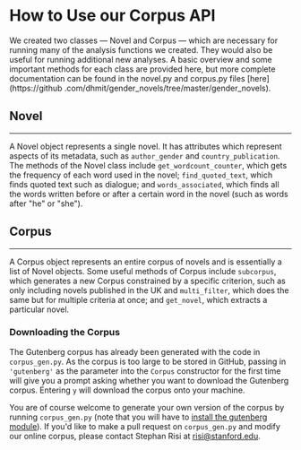 # How to Use our Corpus API

We created two classes — Novel and Corpus — which are necessary for running many of the analysis 
functions we created. They would also be useful for running additional new analyses. A basic 
overview and some important methods for each class are provided here, but more complete 
documentation can be found in the novel.py and corpus.py files [here](https://github
.com/dhmit/gender_novels/tree/master/gender_novels).

## Novel
*****

A Novel object represents a single novel. It has attributes which represent aspects of its 
metadata, such as `author_gender` and `country_publication`. The methods of the Novel class 
include `get_wordcount_counter`, which gets the frequency of each word used in the novel; 
`find_quoted_text`, which finds quoted 
text such as dialogue; and `words_associated`, which finds all the words written before or after 
a certain word in the novel (such as words after "he" or "she").


## Corpus
*****

A Corpus object represents an entire corpus of novels and is essentially a list of Novel objects.
Some useful methods of Corpus include `subcorpus`, which generates a new Corpus constrained by a
specific criterion, such as only including novels published in the UK and `multi_filter`, which
does the same but for multiple criteria at once; and `get_novel`, which extracts a particular 
novel.

### Downloading the Corpus

The Gutenberg corpus has already been generated with the code in `corpus_gen.py`.  As the 
corpus is too large to be stored in GitHub, passing in `'gutenberg'` as the parameter into the 
`Corpus` constructor for the first time will give you a prompt asking whether you want to 
download the Gutenberg corpus.  Entering `y` will download the corpus onto your machine.  

You are of course welcome to generate your own version of the corpus by running `corpus_gen.py` 
(note that you will have to [install the gutenberg module](/info/install_gutenberg)).  If you'd 
like to make a pull request on `corpus_gen.py` and modify our online corpus, please contact 
Stephan Risi at [risi@stanford.edu](mailto:risi@stanford.edu).  
